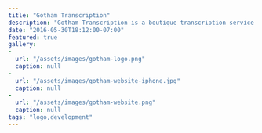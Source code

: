 ```yaml
---
title: "Gotham Transcription"
description: "Gotham Transcription is a boutique transcription service based in Brooklyn, NY. They gave me the creative freedom to create a unique logo inspired by the New York City skyline and sound waves. "
date: "2016-05-30T18:12:00-07:00"
featured: true
gallery:
-
  url: "/assets/images/gotham-logo.png"
  caption: null
-
  url: "/assets/images/gotham-website-iphone.jpg"
  caption: null
-
  url: "/assets/images/gotham-website.png"
  caption: null
tags: "logo,development"
---
```

